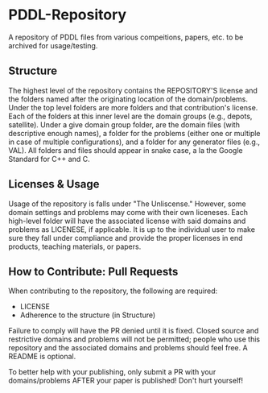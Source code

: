 # PDDL-Repository
A repository of PDDL files from various compeitions, papers, etc. to be archived for usage/testing.

## Structure

The highest level of the repository contains the REPOSITORY'S license and the folders named after the originating location of the domain/problems. Under the top level folders are more folders and that contribution's license. Each of the folders at this inner level are the domain groups (e.g., depots, satellite). Under a give domain group folder, are the domain files (with descriptive enough names), a folder for the problems (either one or multiple in case of multiple configurations), and a folder for any generator files (e.g., VAL). All folders and files should appear in snake case, a la the Google Standard for C++ and C.

## Licenses & Usage

Usage of the repository is falls under "The Unliscense." However, some domain settings and problems may come with their own liceneses. Each high-level folder will have the associated license with said domains and problems as LICENESE, if applicable. It is up to the individual user to make sure they fall under compliance and provide the proper licenses in end products, teaching materials, or papers.

## How to Contribute: Pull Requests

When contributing to the repository, the following are required:
- LICENSE
- Adherence to the structure (in Structure)

Failure to comply will have the PR denied until it is fixed. Closed source and restrictive domains and problems will not be permitted; people who use this repository and the associated domains and problems should feel free. A README is optional.

To better help with your publishing, only submit a PR with your domains/problems AFTER your paper is published! Don't hurt yourself!
